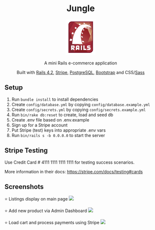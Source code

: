 <!-- TITLE -->
<div align="center">
<h1>
Jungle
</h1>
<img src="docs/rubyrails.png" width=100 alt="rubyrails.png" />
<p>A mini Rails e-commerce application
</p>

<p>Built with <a href="http://guides.rubyonrails.org/v4.2/">Rails 4.2</a>, <a href="https://stripe.com/docs/api">Stripe</a>, <a href="https://www.postgresql.org/">PostgreSQL</a>, <a href="https://bootstrapdocs.com/v3.3.6/docs/getting-started/">Bootstrap</a> and CSS/<a href="https://sass-lang.com/">Sass</a>
</div>

## Setup

1. Run `bundle install` to install dependencies
2. Create `config/database.yml` by copying `config/database.example.yml`
3. Create `config/secrets.yml` by copying `config/secrets.example.yml`
4. Run `bin/rake db:reset` to create, load and seed db
5. Create .env file based on .env.example
6. Sign up for a Stripe account
7. Put Stripe (test) keys into appropriate .env vars
8. Run `bin/rails s -b 0.0.0.0` to start the server

## Stripe Testing

Use Credit Card # 4111 1111 1111 1111 for testing success scenarios.

More information in their docs: <https://stripe.com/docs/testing#cards>

## Screenshots
⭐ Listings display on main page
![](https://github.com/MrinalN/Jungle/blob/master/docs/jungle-main-page.gif)


⭐ Add new product via Admin Dashboard
![](https://github.com/MrinalN/Jungle/blob/master/docs/jungle-add-product.gif)


⭐ Load cart and process payments using Stripe
![](https://github.com/MrinalN/Jungle/blob/master/docs/jungle-cart-pay.gif)
